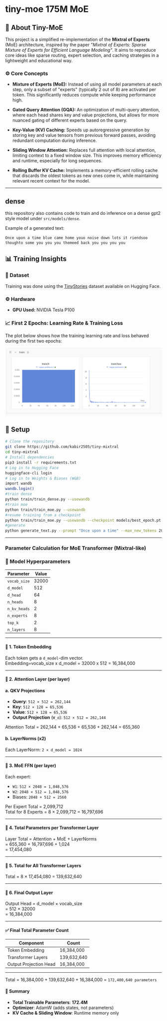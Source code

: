 # tiny-moe 175M MoE
## 🧠 About Tiny-MoE

This project is a simplified re-implementation of the **Mixtral of Experts** (MoE) architecture, inspired by the paper *"Mixtral of Experts: Sparse Mixture of Experts for Efficient Language Modeling"*. It aims to reproduce core ideas like sparse routing, expert selection, and caching strategies in a lightweight and educational way.

### ⚙️ Core Concepts

- **Mixture of Experts (MoE):**
  Instead of using all model parameters at each step, only a subset of "experts" (typically 2 out of 8) are activated per token. This significantly reduces compute while keeping performance high.

- **Gated Query Attention (GQA):**
  An optimization of multi-query attention, where each head shares key and value projections, but allows for more nuanced gating of different experts based on the query.

- **Key-Value (KV) Caching:**
  Speeds up autoregressive generation by storing key and value tensors from previous forward passes, avoiding redundant computation during inference.

- **Sliding Window Attention:**
  Replaces full attention with local attention, limiting context to a fixed window size. This improves memory efficiency and runtime, especially for long sequences.

- **Rolling Buffer KV Cache:**
  Implements a memory-efficient rolling cache that discards the oldest tokens as new ones come in, while maintaining relevant recent context for the model.
---
## dense
this repository also contains code to train and do inference on a dense gpt2 style model under `src/models/dense`.

Example of a generated text:
```
Once upon a time blue came home youo noise down lots it riendsoo thoughto some you you you themeed back you you you you
```

## 📊 Training Insights

### 📁 Dataset
Training was done using the [TinyStories](https://huggingface.co/datasets/tiny_stories) dataset available on Hugging Face.

### ⚙️ Hardware
- **GPU Used:** NVIDIA Tesla P100  

### 📈 First 2 Epochs: Learning Rate & Training Loss

The plot below shows how the training learning rate and loss behaved during the first two epochs:

![Training Curve](static/first_2_epochs.png)

## 🔧 Setup

```bash
# Clone the repository
git clone https://github.com/kabir2505/tiny-mixtral
cd tiny-mixtral
# Install dependencies
pip3 install -r requirements.txt
# Log in to Hugging Face
huggingface-cli login
# Log in to Weights & Biases (W&B)
import wandb
wandb.login()
#train dense
python train/train_dense.py --usewandb
#train moe
python train/train_moe.py --usewandb
#resume training from a checkpoint
python train/train_moe.py --usewandb --checkpoint models/best_epoch.pt
#generate
python generate_text.py --prompt "Once upon a time" --max_new_tokens 20

```
---

### Parameter Calculation for MoE Transformer (Mixtral-like)

### 📌 Model Hyperparameters
| Parameter       | Value    |
|----------------|----------|
| `vocab_size`   | 32000    |
| `d_model`      | 512      |
| `d_head`       | 64       |
| `n_heads`      | 8        |
| `n_kv_heads`   | 2        |
| `n_experts`    | 8        |
| `top_k`        | 2        |
| `n_layers`     | 8        |

---

#### 🧠 1. Token Embedding
Each token gets a `d_model`-dim vector.  
Embedding=vocab_size x d_model = 32000 x 512 = 16,384,000

---

#### 🧠 2. Attention Layer (per layer)

#### a. QKV Projections
- **Query**: `512 × 512 = 262,144`
- **Key**: `512 × 128 = 65,536`
- **Value**: `512 × 128 = 65,536`
- **Output Projection** (`W_o`): `512 × 512 = 262,144`  
  
Attention Total = 262,144 + 65,536 + 65,536 + 262,144 = 655,360

#### b. LayerNorms (x2)
Each LayerNorm: `2 × d_model = 1024`

---

#### 🧠 3. MoE FFN (per layer)

Each expert:
- `W1`: `512 × 2048 = 1,048,576`
- `W2`: `2048 × 512 = 1,048,576`
- Biases: `2048 + 512 = 2560`  
  
Per Expert Total = 2,099,712  
Total for 8 Experts = 8 × 2,099,712 = 16,797,696

---

#### 🧠 4. Total Parameters per Transformer Layer
Layer Total = Attention + MoE + LayerNorms  
= 655,360 + 16,797,696 + 1,024  
= 17,454,080  

---

#### 🧠 5. Total for All Transformer Layers
Total = 8 × 17,454,080 = 139,632,640

---

#### 🧠 6. Final Output Layer
Output Head = d_model × vocab_size  
= 512 × 32000  
= 16,384,000  

---

#### ✅ Final Total Parameter Count

| Component              | Count         |
|------------------------|---------------|
| Token Embedding        | 16,384,000    |
| Transformer Layers     | 139,632,640   |
| Output Projection Head | 16,384,000    |

---
Total = 16,384,000 + 139,632,640 + 16,384,000
= `172,400,640 parameters`
#### 🧾 Summary

- **Total Trainable Parameters**: **172.4M**
- **Optimizer**: AdamW (adds states, not parameters)
- **KV Cache & Sliding Window**: Runtime memory only